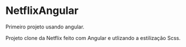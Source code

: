 # NetflixAngular

Primeiro projeto usando angular.

Projeto clone da Netflix feito com Angular e utlizando a estilização Scss.
